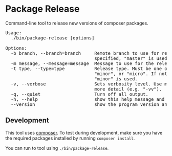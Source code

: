 Package Release
===============
Command-line tool to release new versions of composer packages.

<pre>
Usage:
  ./bin/package-release [options]

Options:
  -b branch, --branch=branch     Remote branch to use for release. If not
                                 specified, "master" is used.
  -m message, --message=message  Message to use for the release tag.
  -t type, --type=type           Release type. Must be one of "major",
                                 "minor", or "micro". If not specified,
                                 "minor" is used.
  -v, --verbose                  Sets verbosity level. Use multiples for
                                 more detail (e.g. "-vv").
  -q, --quiet                    Turn off all output.
  -h, --help                     show this help message and exit
  --version                      show the program version and exit
</pre>

Development
-----------
This tool uses [composer](https://getcomposer.org/). To test during
development, make sure you have the required packages installed by running
`composer install`.

You can run to tool using `./bin/package-release`.
